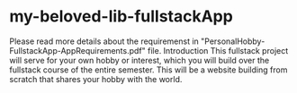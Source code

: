 # my-beloved-lib-fullstackApp
Please read more details about the requiremenst in "PersonalHobby-FullstackApp-AppRequirements.pdf" file.
Introduction
This fullstack project will serve for your own hobby or interest, which you will build over the fullstack course of the entire semester. This will be a website building from scratch that shares your hobby with the world.
